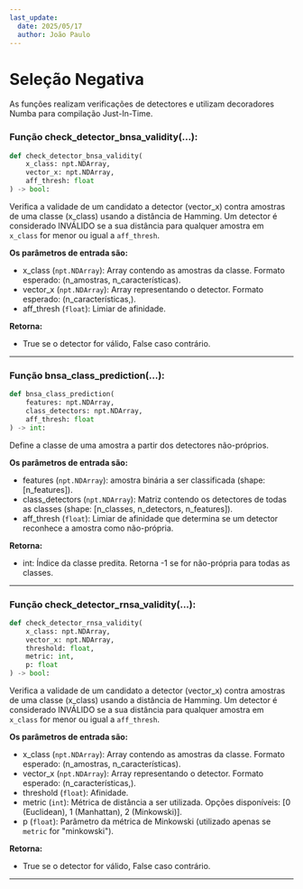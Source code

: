 ```yaml
---
last_update:
  date: 2025/05/17
  author: João Paulo
---
```


# Seleção Negativa

As funções realizam verificações de detectores e utilizam decoradores Numba para compilação Just-In-Time.

### Função check_detector_bnsa_validity(...):

```python
def check_detector_bnsa_validity(
    x_class: npt.NDArray,
    vector_x: npt.NDArray,
    aff_thresh: float
) -> bool:
```

Verifica a validade de um candidato a detector (vector_x) contra amostras de uma classe (x_class) usando a distância de Hamming. Um detector é considerado INVÁLIDO se a sua distância para qualquer amostra em ``x_class`` for menor ou igual a ``aff_thresh``.


**Os parâmetros de entrada são:**
* x_class (``npt.NDArray``): Array contendo as amostras da classe. Formato esperado: (n_amostras, n_características).
* vector_x (``npt.NDArray``): Array representando o detector. Formato esperado: (n_características,).
* aff_thresh (``float``): Limiar de afinidade.


**Retorna:** 
* True se o detector for válido, False caso contrário.

---

### Função bnsa_class_prediction(...):

```python
def bnsa_class_prediction(
    features: npt.NDArray,
    class_detectors: npt.NDArray,
    aff_thresh: float
) -> int:
```
Define a classe de uma amostra a partir dos detectores não-próprios.

**Os parâmetros de entrada são:**
* features (``npt.NDArray``): amostra binária a ser classificada (shape: [n_features]).
*  class_detectors (``npt.NDArray``): Matriz contendo os detectores de todas as classes (shape: [n_classes, n_detectors, n_features]).
* aff_thresh (``float``): Limiar de afinidade que determina se um detector reconhece a amostra como não-própria.

**Retorna:** 
* int: Índice da classe predita. Retorna -1 se for não-própria para todas as classes.

---

### Função check_detector_rnsa_validity(...):

```python
def check_detector_rnsa_validity(
    x_class: npt.NDArray,
    vector_x: npt.NDArray,
    threshold: float,
    metric: int,
    p: float
) -> bool:
```
Verifica a validade de um candidato a detector (vector_x) contra amostras de uma classe (x_class) usando a distância de Hamming. Um detector é considerado INVÁLIDO se a sua distância para qualquer amostra em ``x_class`` for menor ou igual a ``aff_thresh``.


**Os parâmetros de entrada são:**
* x_class (``npt.NDArray``): Array contendo as amostras da classe. Formato esperado: (n_amostras, n_características).
* vector_x (``npt.NDArray``): Array representando o detector. Formato esperado: (n_características,).
* threshold (``float``): Afinidade.
* metric (``int``): Métrica de distância a ser utilizada. Opções disponíveis: [0 (Euclidean), 1 (Manhattan), 2 (Minkowski)].
* p (``float``): Parâmetro da métrica de Minkowski (utilizado apenas se `metric` for "minkowski").


**Retorna:** 
* True se o detector for válido, False caso contrário.

---